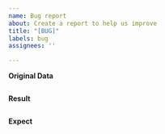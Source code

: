 ```yaml
---
name: Bug report
about: Create a report to help us improve
title: "[BUG]"
labels: bug
assignees: ''

---
```


**Original Data**

```json5

```

**Result**

```go

```

**Expect**

```go

```
